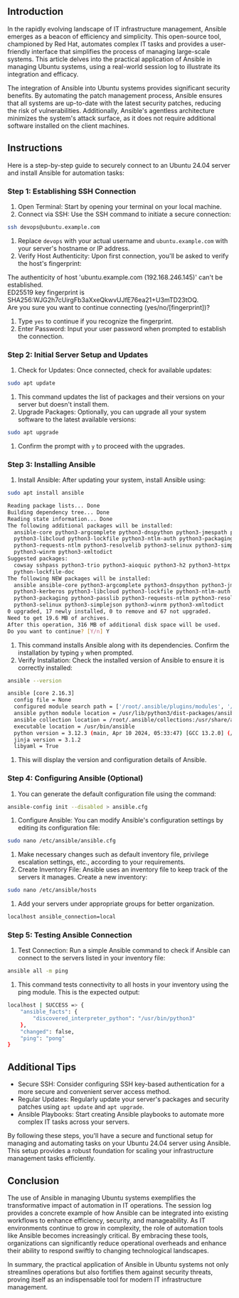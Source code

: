 ## Introduction

In the rapidly evolving landscape of IT infrastructure management, Ansible emerges as a beacon of efficiency and simplicity. This open-source tool, championed by Red Hat, automates complex IT tasks and provides a user-friendly interface that simplifies the process of managing large-scale systems. This article delves into the practical application of Ansible in managing Ubuntu systems, using a real-world session log to illustrate its integration and efficacy.

The integration of Ansible into Ubuntu systems provides significant security benefits. By automating the patch management process, Ansible ensures that all systems are up-to-date with the latest security patches, reducing the risk of vulnerabilities. Additionally, Ansible's agentless architecture minimizes the system's attack surface, as it does not require additional software installed on the client machines.

## Instructions

Here is a step-by-step guide to securely connect to an Ubuntu 24.04 server and install Ansible for automation tasks:

### Step 1: Establishing SSH Connection

1.  Open Terminal: Start by opening your terminal on your local machine.
2.  Connect via SSH: Use the SSH command to initiate a secure connection:

```bash
ssh devops@ubuntu.example.com
```

1.  Replace `devops` with your actual username and `ubuntu.example.com` with your server's hostname or IP address.
2.  Verify Host Authenticity: Upon first connection, you'll be asked to verify the host's fingerprint:

The authenticity of host 'ubuntu.example.com (192.168.246.145)' can't be established.\
ED25519 key fingerprint is SHA256:WJG2h7cUirgFb3aXxeQkwvUJfE76ea21+U3mTD23tOQ.\
Are you sure you want to continue connecting (yes/no/[fingerprint])?

1.  Type `yes` to continue if you recognize the fingerprint.
2.  Enter Password: Input your user password when prompted to establish the connection.

### Step 2: Initial Server Setup and Updates

1.  Check for Updates: Once connected, check for available updates:

```bash
sudo apt update
```

1.  This command updates the list of packages and their versions on your server but doesn't install them.
2.  Upgrade Packages: Optionally, you can upgrade all your system software to the latest available versions:

```bash
sudo apt upgrade
```

1.  Confirm the prompt with `y` to proceed with the upgrades.

### Step 3: Installing Ansible

1.  Install Ansible: After updating your system, install Ansible using:

```bash
sudo apt install ansible
```

```bash
Reading package lists... Done
Building dependency tree... Done
Reading state information... Done
The following additional packages will be installed:
  ansible-core python3-argcomplete python3-dnspython python3-jmespath python3-kerberos\
  python3-libcloud python3-lockfile python3-ntlm-auth python3-packaging python3-passlib\
  python3-requests-ntlm python3-resolvelib python3-selinux python3-simplejson\
  python3-winrm python3-xmltodict
Suggested packages:
  cowsay sshpass python3-trio python3-aioquic python3-h2 python3-httpx python3-httpcore\
  python-lockfile-doc
The following NEW packages will be installed:
  ansible ansible-core python3-argcomplete python3-dnspython python3-jmespath
  python3-kerberos python3-libcloud python3-lockfile python3-ntlm-auth
  python3-packaging python3-passlib python3-requests-ntlm python3-resolvelib
  python3-selinux python3-simplejson python3-winrm python3-xmltodict
0 upgraded, 17 newly installed, 0 to remove and 67 not upgraded.
Need to get 19.6 MB of archives.
After this operation, 316 MB of additional disk space will be used.
Do you want to continue? [Y/n] Y
```

1.  This command installs Ansible along with its dependencies. Confirm the installation by typing `y` when prompted.
2.  Verify Installation: Check the installed version of Ansible to ensure it is correctly installed:

```bash
ansible --version
```

```bash
ansible [core 2.16.3]
  config file = None
  configured module search path = ['/root/.ansible/plugins/modules', '/usr/share/ansible/plugins/modules']
  ansible python module location = /usr/lib/python3/dist-packages/ansible
  ansible collection location = /root/.ansible/collections:/usr/share/ansible/collections
  executable location = /usr/bin/ansible
  python version = 3.12.3 (main, Apr 10 2024, 05:33:47) [GCC 13.2.0] (/usr/bin/python3)
  jinja version = 3.1.2
  libyaml = True
```

1.  This will display the version and configuration details of Ansible.

### Step 4: Configuring Ansible (Optional)

1.  You can generate the default configuration file using the command:

```bash
ansible-config init --disabled > ansible.cfg
```

1.  Configure Ansible: You can modify Ansible's configuration settings by editing its configuration file:

```bash
sudo nano /etc/ansible/ansible.cfg
```

1.  Make necessary changes such as default inventory file, privilege escalation settings, etc., according to your requirements.
2.  Create Inventory File: Ansible uses an inventory file to keep track of the servers it manages. Create a new inventory:

```bash
sudo nano /etc/ansible/hosts
```

1.  Add your servers under appropriate groups for better organization.

```bash
localhost ansible_connection=local
```


### Step 5: Testing Ansible Connection

1.  Test Connection: Run a simple Ansible command to check if Ansible can connect to the servers listed in your inventory file:

```bash
ansible all -m ping
```

1.  This command tests connectivity to all hosts in your inventory using the ping module. This is the expected output:

```bash
localhost | SUCCESS => {
    "ansible_facts": {
        "discovered_interpreter_python": "/usr/bin/python3"
    },
    "changed": false,
    "ping": "pong"
}
```

## Additional Tips

-   Secure SSH: Consider configuring SSH key-based authentication for a more secure and convenient server access method.
-   Regular Updates: Regularly update your server's packages and security patches using `apt update` and `apt upgrade`.
-   Ansible Playbooks: Start creating Ansible playbooks to automate more complex IT tasks across your servers.

By following these steps, you'll have a secure and functional setup for managing and automating tasks on your Ubuntu 24.04 server using Ansible. This setup provides a robust foundation for scaling your infrastructure management tasks efficiently.

## Conclusion

The use of Ansible in managing Ubuntu systems exemplifies the transformative impact of automation in IT operations. The session log provides a concrete example of how Ansible can be integrated into existing workflows to enhance efficiency, security, and manageability. As IT environments continue to grow in complexity, the role of automation tools like Ansible becomes increasingly critical. By embracing these tools, organizations can significantly reduce operational overheads and enhance their ability to respond swiftly to changing technological landscapes.

In summary, the practical application of Ansible in Ubuntu systems not only streamlines operations but also fortifies them against security threats, proving itself as an indispensable tool for modern IT infrastructure management.